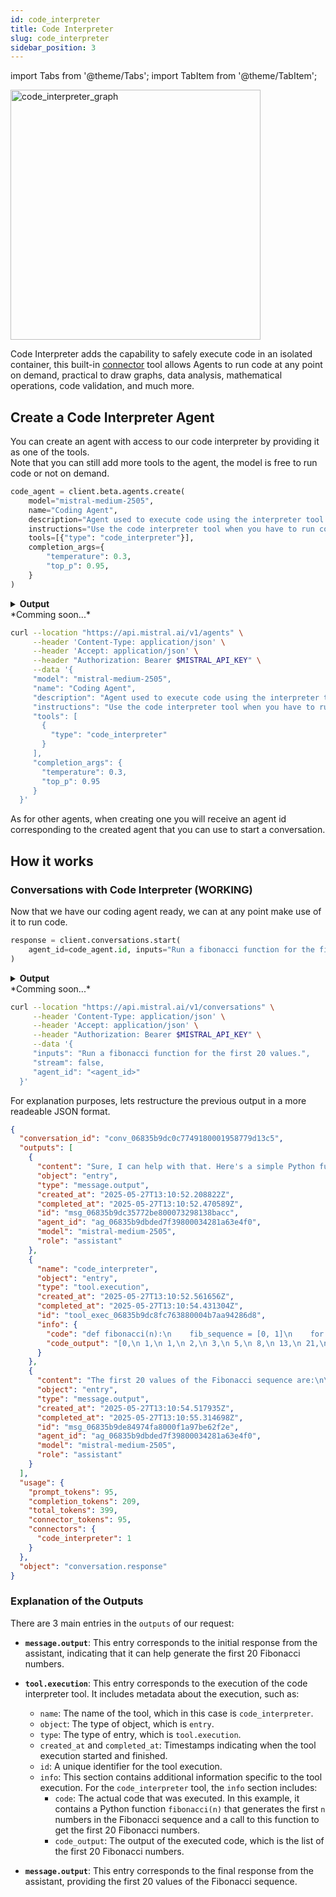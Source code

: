```yaml
---
id: code_interpreter
title: Code Interpreter
slug: code_interpreter
sidebar_position: 3
---
```


import Tabs from '@theme/Tabs';
import TabItem from '@theme/TabItem';

<div style={{ textAlign: 'center' }}>
  <img
    src="/img/code_interpreter_connector.png"
    alt="code_interpreter_graph"
    width="400"
    style={{ borderRadius: '15px' }}
  />
</div>

Code Interpreter adds the capability to safely execute code in an isolated container, this built-in [connector](../connectors) tool allows Agents to run code at any point on demand, practical to draw graphs, data analysis, mathematical operations, code validation, and much more.

## Create a Code Interpreter Agent
You can create an agent with access to our code interpreter by providing it as one of the tools.  
Note that you can still add more tools to the agent, the model is free to run code or not on demand.

<Tabs groupId="code">
  <TabItem value="python" label="python" default>

```py
code_agent = client.beta.agents.create(
    model="mistral-medium-2505",
    name="Coding Agent",
    description="Agent used to execute code using the interpreter tool.",
    instructions="Use the code interpreter tool when you have to run code.",
    tools=[{"type": "code_interpreter"}],
    completion_args={
        "temperature": 0.3,
        "top_p": 0.95,
    }
)
```
<details>
    <summary><b>Output</b></summary>

```
model='mistral-medium-2505' name='Coding Agent' description='Agent used to execute code using the interpreter tool.' id='ag_06830595b7ea7e70800087c4ec8a74e7' version=0 created_at=datetime.datetime(2025, 5, 23, 11, 17, 47, 497956, tzinfo=TzInfo(UTC)) updated_at=datetime.datetime(2025, 5, 23, 11, 17, 47, 497959, tzinfo=TzInfo(UTC)) instructions='Use the code interpreter tool when you have to run code.' tools=[CodeInterpreterTool(type='code_interpreter')] completion_args=CompletionArgs(stop=None, presence_penalty=None, frequency_penalty=None, temperature=0.3, top_p=0.95, max_tokens=None, random_seed=None, prediction=None, response_format=None, tool_choice='auto') handoffs=None object='agent'
```
</details>
  </TabItem>

  <TabItem value="typescript" label="typescript">
  *Comming soon...*
  </TabItem>

  <TabItem value="curl" label="curl">

```bash
curl --location "https://api.mistral.ai/v1/agents" \
     --header 'Content-Type: application/json' \
     --header 'Accept: application/json' \
     --header "Authorization: Bearer $MISTRAL_API_KEY" \
     --data '{
     "model": "mistral-medium-2505",
     "name": "Coding Agent",
     "description": "Agent used to execute code using the interpreter tool.",
     "instructions": "Use the code interpreter tool when you have to run code.",
     "tools": [
       {
         "type": "code_interpreter"
       }
     ],
     "completion_args": {
       "temperature": 0.3,
       "top_p": 0.95
     }
  }'
```
  </TabItem>
</Tabs>

As for other agents, when creating one you will receive an agent id corresponding to the created agent that you can use to start a conversation.

## How it works

### Conversations with Code Interpreter (WORKING)
Now that we have our coding agent ready, we can at any point make use of it to run code.

<Tabs groupId="code">
  <TabItem value="python" label="python" default>

```py
response = client.conversations.start(
    agent_id=code_agent.id, inputs="Run a fibonacci function for the first 20 values."
)
```

<details>
    <summary><b>Output</b></summary>

```
conversation_id='conv_06835b9dc0c7749180001958779d13c5' outputs=[MessageOutputEntry(content="Sure, I can help with that. Here's a simple Python function to generate the first 20 Fibonacci numbers.", object='entry', type='message.output', created_at=datetime.datetime(2025, 5, 27, 13, 10, 52, 208822, tzinfo=TzInfo(UTC)), completed_at=datetime.datetime(2025, 5, 27, 13, 10, 52, 470589, tzinfo=TzInfo(UTC)), id='msg_06835b9dc35772be800073298138bacc', agent_id='ag_06835b9dbded7f39800034281a63e4f0', model='mistral-medium-2505', role='assistant'), ToolExecutionEntry(name='code_interpreter', object='entry', type='tool.execution', created_at=datetime.datetime(2025, 5, 27, 13, 10, 52, 561656, tzinfo=TzInfo(UTC)), completed_at=datetime.datetime(2025, 5, 27, 13, 10, 54, 431304, tzinfo=TzInfo(UTC)), id='tool_exec_06835b9dc8fc763880004b7aa94286d8', info={'code': 'def fibonacci(n):\n    fib_sequence = [0, 1]\n    for i in range(2, n):\n        fib_sequence.append(fib_sequence[-1] + fib_sequence[-2])\n    return fib_sequence[:n]\n\nfibonacci_20 = fibonacci(20)\nfibonacci_20', 'code_output': '[0,\n 1,\n 1,\n 2,\n 3,\n 5,\n 8,\n 13,\n 21,\n 34,\n 55,\n 89,\n 144,\n 233,\n 377,\n 610,\n 987,\n 1597,\n 2584,\n 4181]\n'}), MessageOutputEntry(content='The first 20 values of the Fibonacci sequence are:\n\n\\[0, 1, 1, 2, 3, 5, 8, 13, 21, 34, 55, 89, 144, 233, 377, 610, 987, 1597, 2584, 4181\\]', object='entry', type='message.output', created_at=datetime.datetime(2025, 5, 27, 13, 10, 54, 517935, tzinfo=TzInfo(UTC)), completed_at=datetime.datetime(2025, 5, 27, 13, 10, 55, 314698, tzinfo=TzInfo(UTC)), id='msg_06835b9de84974fa8000f1a97be62f2e', agent_id='ag_06835b9dbded7f39800034281a63e4f0', model='mistral-medium-2505', role='assistant')] usage=ConversationUsageInfo(prompt_tokens=95, completion_tokens=209, total_tokens=399, connector_tokens=95, connectors={'code_interpreter': 1}) object='conversation.response'
```
</details>
  </TabItem>

  <TabItem value="typescript" label="typescript">
  *Comming soon...*
  </TabItem>

  <TabItem value="curl" label="curl">

```bash
curl --location "https://api.mistral.ai/v1/conversations" \
     --header 'Content-Type: application/json' \
     --header 'Accept: application/json' \
     --header "Authorization: Bearer $MISTRAL_API_KEY" \
     --data '{
     "inputs": "Run a fibonacci function for the first 20 values.",
     "stream": false,
     "agent_id": "<agent_id>"
  }'
```
  </TabItem>
</Tabs>

For explanation purposes, lets restructure the previous output in a more readeable JSON format.
```json
{
  "conversation_id": "conv_06835b9dc0c7749180001958779d13c5",
  "outputs": [
    {
      "content": "Sure, I can help with that. Here's a simple Python function to generate the first 20 Fibonacci numbers.",
      "object": "entry",
      "type": "message.output",
      "created_at": "2025-05-27T13:10:52.208822Z",
      "completed_at": "2025-05-27T13:10:52.470589Z",
      "id": "msg_06835b9dc35772be800073298138bacc",
      "agent_id": "ag_06835b9dbded7f39800034281a63e4f0",
      "model": "mistral-medium-2505",
      "role": "assistant"
    },
    {
      "name": "code_interpreter",
      "object": "entry",
      "type": "tool.execution",
      "created_at": "2025-05-27T13:10:52.561656Z",
      "completed_at": "2025-05-27T13:10:54.431304Z",
      "id": "tool_exec_06835b9dc8fc763880004b7aa94286d8",
      "info": {
        "code": "def fibonacci(n):\n    fib_sequence = [0, 1]\n    for i in range(2, n):\n        fib_sequence.append(fib_sequence[-1] + fib_sequence[-2])\n    return fib_sequence[:n]\n\nfibonacci_20 = fibonacci(20)\nfibonacci_20",
        "code_output": "[0,\n 1,\n 1,\n 2,\n 3,\n 5,\n 8,\n 13,\n 21,\n 34,\n 55,\n 89,\n 144,\n 233,\n 377,\n 610,\n 987,\n 1597,\n 2584,\n 4181]\n"
      }
    },
    {
      "content": "The first 20 values of the Fibonacci sequence are:\n\n[0, 1, 1, 2, 3, 5, 8, 13, 21, 34, 55, 89, 144, 233, 377, 610, 987, 1597, 2584, 4181]",
      "object": "entry",
      "type": "message.output",
      "created_at": "2025-05-27T13:10:54.517935Z",
      "completed_at": "2025-05-27T13:10:55.314698Z",
      "id": "msg_06835b9de84974fa8000f1a97be62f2e",
      "agent_id": "ag_06835b9dbded7f39800034281a63e4f0",
      "model": "mistral-medium-2505",
      "role": "assistant"
    }
  ],
  "usage": {
    "prompt_tokens": 95,
    "completion_tokens": 209,
    "total_tokens": 399,
    "connector_tokens": 95,
    "connectors": {
      "code_interpreter": 1
    }
  },
  "object": "conversation.response"
}
```

### Explanation of the Outputs 
There are 3 main entries in the `outputs` of our request:  

- **`message.output`**: This entry corresponds to the initial response from the assistant, indicating that it can help generate the first 20 Fibonacci numbers.

- **`tool.execution`**: This entry corresponds to the execution of the code interpreter tool. It includes metadata about the execution, such as:
  - `name`: The name of the tool, which in this case is `code_interpreter`.
  - `object`: The type of object, which is `entry`.
  - `type`: The type of entry, which is `tool.execution`.
  - `created_at` and `completed_at`: Timestamps indicating when the tool execution started and finished.
  - `id`: A unique identifier for the tool execution.
  - `info`: This section contains additional information specific to the tool execution. For the `code_interpreter` tool, the `info` section includes:
    - `code`: The actual code that was executed. In this example, it contains a Python function `fibonacci(n)` that generates the first `n` numbers in the Fibonacci sequence and a call to this function to get the first 20 Fibonacci numbers.
    - `code_output`: The output of the executed code, which is the list of the first 20 Fibonacci numbers.

- **`message.output`**: This entry corresponds to the final response from the assistant, providing the first 20 values of the Fibonacci sequence.